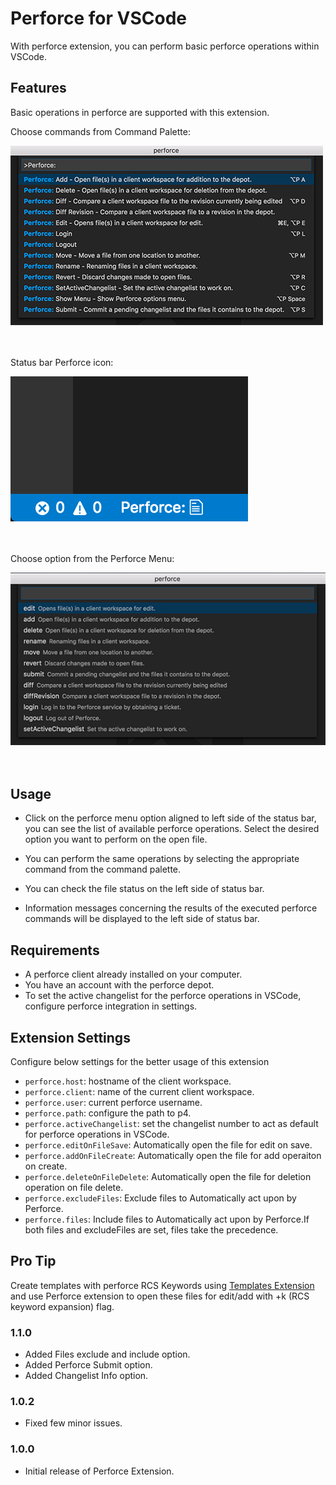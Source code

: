 # Perforce for VSCode

With perforce extension, you can perform basic perforce operations within VSCode.

## Features

Basic operations in perforce are supported with this extension.

Choose commands from Command Palette:

![Command Palette](https://github.com/bamvenkatesh/vscode-perforce/raw/master/images/palette.png)
<br/><br/><br/>

Status bar Perforce icon:

![New File](https://github.com/bamvenkatesh/vscode-perforce/raw/master/images/statusbar.png)
<br/><br/><br/>

Choose option from the Perforce Menu:

![New File](https://github.com/bamvenkatesh/vscode-perforce/raw/master/images/menu.png)
<br/><br/><br/>

## Usage

* Click on the perforce menu option aligned to left side of the status bar, you can see the list of available perforce operations. Select the desired option you want to perform on the open file.
* You can perform the same operations by selecting the appropriate command from the command palette.

* You can check the file status on the left side of status bar.
* Information messages concerning the results of the executed perforce commands will be displayed to the left side of status bar.

## Requirements

* A perforce client already installed on your computer.
* You have an account with the perforce depot.
* To set the active changelist for the perforce operations in VSCode, configure perforce integration in settings.

## Extension Settings

Configure below settings for the better usage of this extension

* `perforce.host`: hostname of the client workspace.
* `perforce.client`: name of the current client workspace.
* `perforce.user`: current perforce username. 
* `perforce.path`: configure the path to p4.
* `perforce.activeChangelist`: set the changelist number to act as default for perforce operations in VSCode.
* `perforce.editOnFileSave`: Automatically open the file for edit on save.
* `perforce.addOnFileCreate`: Automatically open the file for add operaiton on create.
* `perforce.deleteOnFileDelete`: Automatically open the file for deletion operation on file delete.
* `perforce.excludeFiles`: Exclude files to Automatically act upon by Perforce.
* `perforce.files`: Include files to Automatically act upon by Perforce.If both files and excludeFiles are set, files take the precedence.

## Pro Tip

Create templates with perforce RCS Keywords using [Templates Extension](https://marketplace.visualstudio.com/items?itemName=bam.vscode-file-templates)
and use Perforce extension to open these files for edit/add with +k (RCS keyword expansion) flag.

### 1.1.0

* Added Files exclude and include option.
* Added Perforce Submit option.
* Added Changelist Info option.

### 1.0.2

* Fixed few minor issues. 

### 1.0.0

* Initial release of Perforce Extension.
